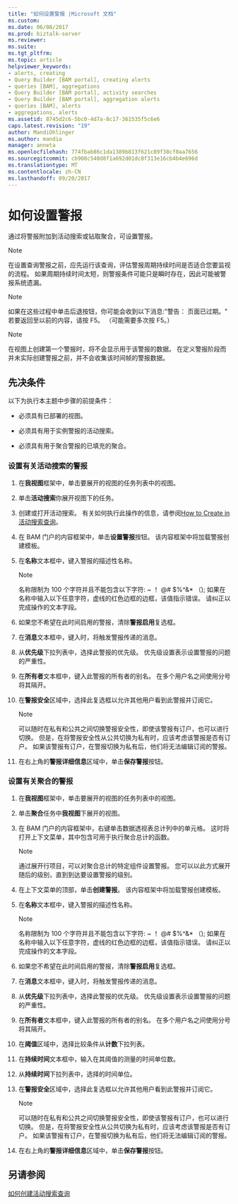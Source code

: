 ```yaml
---
title: "如何设置警报 |Microsoft 文档"
ms.custom: 
ms.date: 06/08/2017
ms.prod: biztalk-server
ms.reviewer: 
ms.suite: 
ms.tgt_pltfrm: 
ms.topic: article
helpviewer_keywords:
- alerts, creating
- Query Builder [BAM portal], creating alerts
- queries [BAM], aggregations
- Query Builder [BAM portal], activity searches
- Query Builder [BAM portal], aggregation alerts
- queries [BAM], alerts
- aggregations, alerts
ms.assetid: 8745d2c6-5bc0-4d7a-8c17-361535f5c6e6
caps.latest.revision: "19"
author: MandiOhlinger
ms.author: mandia
manager: anneta
ms.openlocfilehash: 774fbab86c1da1389b813f621c89f38cf0aa7656
ms.sourcegitcommit: cb908c540d8f1a692d01dc8f313e16cb4b4e696d
ms.translationtype: MT
ms.contentlocale: zh-CN
ms.lasthandoff: 09/20/2017
---
```

# <a name="how-to-set-an-alert"></a>如何设置警报
通过将警报附加到活动搜索或钻取聚合，可设置警报。  
  
> [!NOTE]
>  在设置查询警报之前，应先运行该查询，评估警报周期持续时间是否适合您要监视的流程。 如果周期持续时间太短，则警报条件可能只是瞬时存在，因此可能被警报系统遗漏。  
  
> [!NOTE]
>  如果在这些过程中单击后退按钮，你可能会收到以下消息:"警告： 页面已过期。" 若要返回至以前的内容，请按 F5。 （可能需要多次按 F5。）  
  
> [!NOTE]
>  在视图上创建第一个警报时，将不会显示用于该警报的数据。 在定义警报阶段而并未实际创建警报之前，并不会收集该时间帧的警报数据。  
  
## <a name="prerequisites"></a>先决条件  
 以下为执行本主题中步骤的前提条件：  
  
-   必须具有已部署的视图。  
  
-   必须具有用于实例警报的活动搜索。  
  
-   必须具有用于聚合警报的已填充的聚合。  
  
### <a name="to-set-an-alert-on-an-activity-search"></a>设置有关活动搜索的警报  
  
1.  在**我视图**框架中，单击要展开的视图的任务列表中的视图。  
  
2.  单击**活动搜索**你展开视图下的任务。  
  
3.  创建或打开活动搜索。 有关如何执行此操作的信息，请参阅[How to Create in 活动搜索查询](../core/how-to-create-a-query-in-activity-search.md)。  
  
4.  在 BAM 门户的内容框架中，单击**设置警报**按钮。 该内容框架中将加载警报创建模板。  
  
5.  在**名称**文本框中，键入警报的描述性名称。  
  
    > [!NOTE]
    >  名称限制为 100 个字符并且不能包含以下字符: ~ ！ @# $%^&amp;* （); 如果在名称中输入以下任意字符，虚线的红色边框的边框，该值指示错误。 请纠正以完成操作的文本字段。  
  
6.  如果您不希望在此时间启用的警报，清除**警报启用**复选框。  
  
7.  在**消息**文本框中，键入时，将触发警报传递的消息。  
  
8.  从**优先级**下拉列表中，选择此警报的优先级。 优先级设置表示设置警报的问题的严重性。  
  
9. 在**所有者**文本框中，键入此警报的所有者的别名。 在多个用户名之间使用分号将其隔开。  
  
10. 在**警报安全**区域中，选择此复选框以允许其他用户看到此警报并订阅它。  
  
    > [!NOTE]
    >  可以随时在私有和公共之间切换警报安全性，即使该警报有订户，也可以进行切换。 但是，在将警报安全性从公共切换为私有时，应该考虑该警报是否有订户。 如果该警报有订户，在警报切换为私有后，他们将无法编辑订阅的警报。  
  
11. 在右上角的**警报详细信息**区域中，单击**保存警报**按钮。  
  
### <a name="to-set-an-alert-on-an-aggregation"></a>设置有关聚合的警报  
  
1.  在**我视图**框架中，单击要展开的视图的任务列表中的视图。  
  
2.  单击**聚合**任务中**我视图**下展开的视图。  
  
3.  在 BAM 门户的内容框架中，右键单击数据透视表总计列中的单元格。 这时将打开上下文菜单，其中包含可用于执行聚合总计的函数。  
  
    > [!NOTE]
    >  通过展开行项目，可以对聚合总计的特定组件设置警报。 您可以以此方式展开随后的级别，直到到达要设置警报的级别。  
  
4.  在上下文菜单的顶部，单击**创建警报**。 该内容框架中将加载警报创建模板。  
  
5.  在**名称**文本框中，键入警报的描述性名称。  
  
    > [!NOTE]
    >  名称限制为 100 个字符并且不能包含以下字符: ~ ！ @# $%^&amp;* （); 如果在名称中输入以下任意字符，虚线的红色边框的边框，该值指示错误。 请纠正以完成操作的文本字段。  
  
6.  如果您不希望在此时间启用的警报，清除**警报启用**复选框。  
  
7.  在**消息**文本框中，键入时，将触发警报传递的消息。  
  
8.  从**优先级**下拉列表中，选择此警报的优先级。 优先级设置表示设置警报的问题的严重性。  
  
9. 在**所有者**文本框中，键入此警报的所有者的别名。 在多个用户名之间使用分号将其隔开。  
  
10. 在**阈值**区域中，选择比较条件从**计数**下拉列表。  
  
11. 在**持续时间**文本框中，输入在其阈值的测量的时间单位数。  
  
12. 从**持续时间**下拉列表中，选择的时间单位。  
  
13. 在**警报安全**区域中，选择此复选框以允许其他用户看到此警报并订阅它。  
  
    > [!NOTE]
    >  可以随时在私有和公共之间切换警报安全性，即使该警报有订户，也可以进行切换。 但是，在将警报安全性从公共切换为私有时，应该考虑该警报是否有订户。 如果该警报有订户，在警报切换为私有后，他们将无法编辑订阅的警报。  
  
14. 在右上角的**警报详细信息**区域中，单击**保存警报**按钮。  
  
## <a name="see-also"></a>另请参阅  
 [如何创建活动搜索查询](../core/how-to-create-a-query-in-activity-search.md)